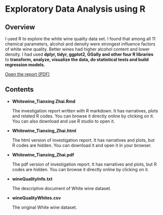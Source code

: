 # Exploratory Data Analysis using R
## Overview
I used R to explore the white wine quality data set. I found that 
among all 11 chemical parameters, alcohol and density were strongest influence factors of white wine quality.
 Better wines had higher alcohol content and lower density. 
 I had used **dplyr, tidyr, ggplot2, GGally and other four R libraries** to 
**transform, analyze, visualize the data, do statistical tests and build regression models.**

[Open the report (PDF)](https://github.com/ztx0617/Udacity_projects/blob/master/p4/Whitewine_Tianxing_Zhai.pdf)
## Contents
* **Whitewine_Tianxing Zhai.Rmd**

	The investigation report written with R markdown. 
	It has narratives, plots and related R codes.
	You can browse it directly online by clicking on it.
	You can also download and use R studio to open it.

* **Whitewine_Tianxing_Zhai.html**

	The html version of investigation report. 
	It has narratives and plots, but R codes are hidden.
	You can download it and open it in your browser.

* **Whitewine_Tianxing_Zhai.pdf**

	The pdf version of investigation report. 
	It has narratives and plots, but R codes are hidden.
	You can browse it directly online by clicking on it.

* **wineQualityInfo.txt**

	The descriptive document of White wine dataset.

* **wineQualityWhites.csv**

	The original White wine dataset.